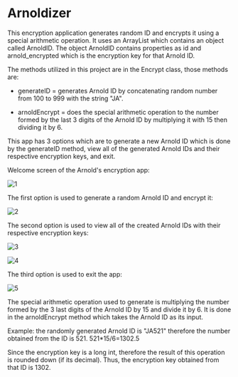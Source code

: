 # Arnoldizer

This encryption application generates random ID and encrypts it using a special arithmetic operation. It uses an ArrayList which contains an object called ArnoldID. The object ArnoldID contains properties as id and arnold_encrypted which is the encryption key for that Arnold ID. 

The methods utilized in this project are in the Encrypt class, those methods are:
* generateID = generates Arnold ID by concatenating random number from 100 to 999 with the string "JA".

* arnoldEncrypt = does the special arithmetic operation to the number formed by the last 3 digits of the Arnold ID by multiplying it with 15 then dividing it by 6.

This app has 3 options which are to generate a new Arnold ID which is done by the generateID method, view all of the generated Arnold IDs 
and their respective encryption keys, and exit.

Welcome screen of the Arnold's encryption app:

![1](https://user-images.githubusercontent.com/89509753/224959154-29c34068-d98c-4e6a-a027-d238b9915034.png)

The first option is used to generate a random Arnold ID and encrypt it:

![2](https://user-images.githubusercontent.com/89509753/224959198-b1b02fb4-9a9b-403c-9af5-639332f4c417.png)

The second option is used to view all of the created Arnold IDs with their respective encryption keys:

![3](https://user-images.githubusercontent.com/89509753/224959432-ab4824f7-5ba6-422c-81c8-0e8233cb40e6.png)

![4](https://user-images.githubusercontent.com/89509753/224959477-68b4876f-a5d4-4f74-b79e-a76e074b8653.png)

The third option is used to exit the app:

![5](https://user-images.githubusercontent.com/89509753/224959588-495b7c15-1140-4b6b-936c-3644ca574441.png)

The special arithmetic operation used to generate is multiplying the number formed by the 3 last digits of the Arnold ID by 15 and divide it by 6. It is done in the arnoldEncrypt method which takes the Arnold ID as its input.  

Example: the randomly generated Arnold ID is "JA521"
therefore the number obtained from the ID is 521.
521*15/6=1302.5

Since the encryption key is a long int, therefore the result of this operation is rounded down (if its decimal). Thus, the encryption key obtained from that ID is 1302.
